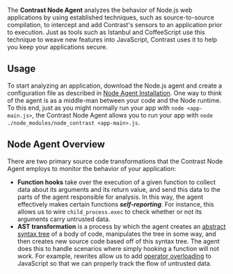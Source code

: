 <!--
title: "Node.js Agent Overview "
description: "Troubleshooting the Node.js Agent"
tags: "installation NodeJS agent troubleshooting"
-->

The **Contrast Node Agent** analyzes the behavior of Node.js web applications by using established techniques, such as source-to-source compilation, to intercept and add Contrast's sensors to an application prior to execution. Just as tools such as Istanbul and CoffeeScript use this technique to weave new features into JavaScript, Contrast uses it to help you keep your applications secure.

## Usage
To start analyzing an application, download the Node.js agent and create a configuration file as described in [Node Agent Installation](installation-nodeinstall.html).
One way to think of the agent is as a middle-man between your code and the Node runtime. To this end, just as you might normally run your app with ```node <app-main.js>```, the Contrast Node Agent allows you to run your app with ```node ./node_modules/node_contrast <app-main>.js```.

## Node Agent Overview
There are two primary source code transformations that the Contrast Node Agent employs to monitor the behavior of your application:
* **Function hooks** take over the execution of a given function to collect data about its arguments and its return value, and send this data to the parts of the agent responsible for analysis. In this way, the agent effectively makes certain functions ***self-reporting***. For instance, this allows us to wire ```child_process.exec``` to check whether or not its arguments carry untrusted data.
* **AST transformation** is a process by which the agent creates an [abstract syntax tree](https://en.wikipedia.org/wiki/Abstract_syntax_tree) of a body of code, manipulates the tree in some way, and then creates new source code based off of this syntax tree. The agent does this to handle scenarios where simply hooking a function will not work. For example, rewrites allow us to add [operator overloading](https://en.wikipedia.org/wiki/Operator_overloading) to JavaScript so that we can properly track the flow of untrusted data.

